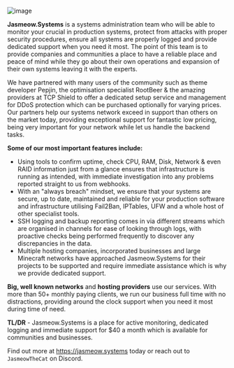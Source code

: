 ![image](https://github.com/user-attachments/assets/56d047b4-3172-457c-b567-b0fe7b5d3e31)


**Jasmeow.Systems** is a systems administration team who will be able to monitor your crucial in production systems, protect from attacks with proper security procedures, ensure all systems are properly logged and provide dedicated support when you need it most. The point of this team is to provide companies and communities a place to have a reliable place and peace of mind while they go about their own operations and expansion of their own systems leaving it with the experts.

We have partnered with many users of the community such as theme developer Pepjin, the optimisation specialist RootBeer & the amazing providers at TCP Shield to offer a dedicated setup service and management for DDoS protection which can be purchased optionally for varying prices. Our partners help our systems network exceed in support than others on the market today, providing exceptional support for fantastic low pricing, being very important for your network while let us handle the backend tasks.

**Some of our most important features include:**
- Using tools to confirm uptime, check CPU, RAM, Disk, Network & even RAID information just from a glance ensures that infrastructure is running as intended, with immediate investigation into any problems reported straight to us from webhooks.
- With an "always breach" mindset, we ensure that your systems are secure, up to date, maintained and reliable for your production software and infrastructure utilising Fail2Ban, IPTables, UFW and a whole host of other specialist tools.
- SSH logging and backup reporting comes in via different streams which are organised in channels for ease of looking through logs, with proactive checks being performed frequently to discover any discrepancies in the data.
- Multiple hosting companies, incorporated businesses and large Minecraft networks have approached Jasmeow.Systems for their projects to be supported and require immediate assistance which is why we provide dedicated support.

**Big, well known networks** and **hosting providers** use our services. With more than 50+ monthly paying clients, we run our business full time with no distractions, providing around the clock support when you need it most during time of need.

**TL/DR** - Jasmeow.Systems is a place for active monitoring, dedicated logging and immediate support for $40 a month which is available for communities and businesses.

Find out more at https://jasmeow.systems today or reach out to `JasmeowTheCat` on Discord.
